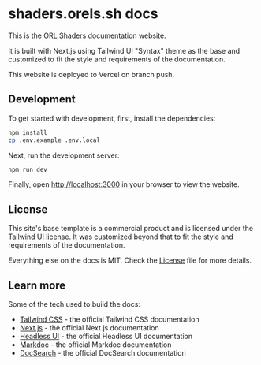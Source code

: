 # shaders.orels.sh docs

This is the [ORL Shaders](https://shaders.orels.sh) documentation website.

It is built with Next.js using Tailwind UI "Syntax" theme as the base and customized to fit the style and requirements of the documentation.

This website is deployed to Vercel on branch push.

## Development

To get started with development, first, install the dependencies:

```bash
npm install
cp .env.example .env.local
```

Next, run the development server:

```bash
npm run dev
```

Finally, open [http://localhost:3000](http://localhost:3000) in your browser to view the website.

## License

This site's base template is a commercial product and is licensed under the [Tailwind UI license](https://tailwindui.com/license). It was customized beyond that to fit the style and requirements of the documentation.

Everything else on the docs is MIT. Check the [License](LICENSE) file for more details.

## Learn more

Some of the tech used to build the docs:

- [Tailwind CSS](https://tailwindcss.com/docs) - the official Tailwind CSS documentation
- [Next.js](https://nextjs.org/docs) - the official Next.js documentation
- [Headless UI](https://headlessui.dev) - the official Headless UI documentation
- [Markdoc](https://markdoc.io) - the official Markdoc documentation
- [DocSearch](https://docsearch.algolia.com) - the official DocSearch documentation

